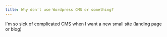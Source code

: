 ```yaml
---
title: Why don't use Wordpress CMS or something?
---
```

I'm so sick of complicated CMS when I want a new small site (landing page or blog)